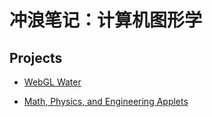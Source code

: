 # 冲浪笔记：计算机图形学

## Projects

- [WebGL Water][p1]
- [Math, Physics, and Engineering Applets][p2]

  [p1]: http://madebyevan.com/webgl-water/
  [p2]: http://falstad.com/mathphysics.html
